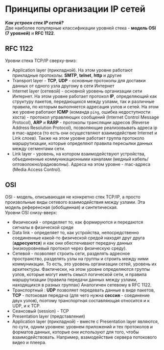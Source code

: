 # Принципы организации IP сетей  
***Как устроен стек IP сетей?***  
Две наиболее популярные классификации уровней стека - **модель OSI (7 уровней)** и **RFC 1122**.  
## RFC 1122  
Уровни стека TCP/IP сверху-вниз:  
+ Application layer (прикладной). На этом уровне работают прикладные протоколы: **SMTP**, **telnet**, **http** и другие
+ Transport layer - **TCP**, **UDP** - основные протоколы для доставки данных от одного узла другому в сети Интернет
+ Internet layer (сетевой) - основной уровень организации сети Интернет. На этом уровне работает протокол **IP**, определяющий как структуру пакетов,
передающихся между узлами, так и различные правила, по которым выполняется адресация узлов и сетей. На этом же уровне работают **ICMP** (команда `ping`,
ошибка недоступности хоста) - протокол управляющих сообщений (Internet Control Message Protocol), **ARP** и **RARP** - протоколы трансляции адресов
(Reverse Address Resolution Protocol), позволяющие реализовывать адреса ip в mac-адреса (то есть они осуществляют взаимодействие Internet и Link слоев).
Также на этом уровне работает группа протоколо маршрутизации, которые определяют правила пересылки данных между сегментами сети.
+ Link layer - уровень, на котором взаимодействуют устройства, объединенные коммуникационными каналами (медный кабель/оптоволокно/радиоволны).
Адреса на этом уровне - mac-адреса (Media Access Control).
## OSI  
OSI - модель, описывающая не конкретно стек TCP/IP, а просто произвольные виды сетевого взаимодействия между узлами. Эта модель референсная (обобщенная) и синтетическая.  
Уровни OSI снизу-вверх:
+ Физический - определяет то, как формируются и передаются сигналы в физической среде
+ Data link - определяет то, как устройства, непосредственно соединенные какой-то физической средой находят друг друга (**адресуются**) и как они обеспечивают передачу данных (низкоуровневый протокол через физическую среду).
+ Сетевой - позволяет строить сети, разделять адресное пространство, разделять узлы на группы и строить между ними коммуникации. То есть, это уровень организации сетей, уровень их архитектуры. Фактически, на этом уровне определяются группы узлов, которые могут иметь смысл логической сети, и правила маршрутизации (правила передачи данных между узлами, находящихся в разных группах) Аналогичен сетевому в RFC 1122.
+ Транспортный : **UDP** позволяет передевать данные в виде пакетов, **TCP** - потоковая передача (для чего нужна **сессия** - соединение двух узлов),
 поэтому транспортная составляющая относится и к UDP, и к TCP.
+ Сеансовый (session) - TCP
+ Presentation layer (представления)
+ Application layer (прикладной) - вместе с Presentation layer являются, по сути, одним уровнем: уровнем приложений и тех протоколов и форматов данных, которые
они используют для того, чтобы взаимодействовать. Например, взамодействие сервера потокового видео и плеера. 
